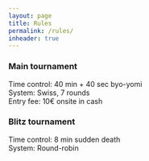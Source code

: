 ```yaml
---
layout: page
title: Rules
permalink: /rules/
inheader: true
---
```


### Main tournament

Time control: 40 min + 40 sec byo-yomi  
System: Swiss, 7 rounds  
Entry fee: 10€ onsite in cash

### Blitz tournament

Time control: 8 min sudden death  
System: Round-robin